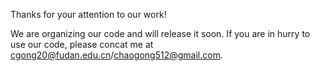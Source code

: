 Thanks for your attention to our work!

We are organizing our code and will release it soon. If you are in hurry to use our code, please concat me at cgong20@fudan.edu.cn/chaogong512@gmail.com.
